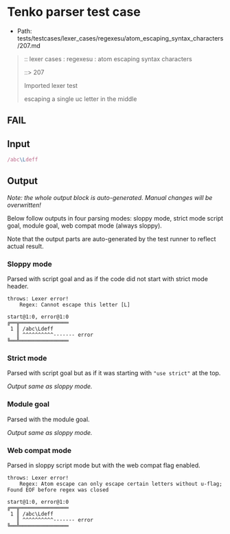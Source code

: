 # Tenko parser test case

- Path: tests/testcases/lexer_cases/regexesu/atom_escaping_syntax_characters/207.md

> :: lexer cases : regexesu : atom escaping syntax characters
>
> ::> 207
>
> Imported lexer test
>
> escaping a single uc letter in the middle

## FAIL

## Input

`````js
/abc\Ldeff
`````

## Output

_Note: the whole output block is auto-generated. Manual changes will be overwritten!_

Below follow outputs in four parsing modes: sloppy mode, strict mode script goal, module goal, web compat mode (always sloppy).

Note that the output parts are auto-generated by the test runner to reflect actual result.

### Sloppy mode

Parsed with script goal and as if the code did not start with strict mode header.

`````
throws: Lexer error!
    Regex: Cannot escape this letter [L]

start@1:0, error@1:0
╔══╦════════════════
 1 ║ /abc\Ldeff
   ║ ^^^^^^^^^^------- error
╚══╩════════════════

`````

### Strict mode

Parsed with script goal but as if it was starting with `"use strict"` at the top.

_Output same as sloppy mode._

### Module goal

Parsed with the module goal.

_Output same as sloppy mode._

### Web compat mode

Parsed in sloppy script mode but with the web compat flag enabled.

`````
throws: Lexer error!
    Regex: Atom escape can only escape certain letters without u-flag; Found EOF before regex was closed

start@1:0, error@1:0
╔══╦════════════════
 1 ║ /abc\Ldeff
   ║ ^^^^^^^^^^------- error
╚══╩════════════════

`````

